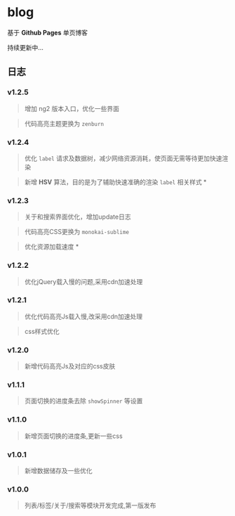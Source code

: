 # blog

基于 **Github Pages** 单页博客

持续更新中...

## 日志

### v1.2.5

> 增加 ng2 版本入口，优化一些界面

> 代码高亮主题更换为 `zenburn`

### v1.2.4

> 优化 `label` 请求及数据树，减少网络资源消耗，使页面无需等待更加快速渲染

> 新增 **HSV** 算法，目的是为了辅助快速准确的渲染 `label` 相关样式 *

### v1.2.3

> 关于和搜索界面优化，增加update日志

> 代码高亮CSS更换为 `monokai-sublime`

> 优化资源加载速度 *

### v1.2.2

> 优化jQuery载入慢的问题,采用cdn加速处理

### v1.2.1

> 优化代码高亮Js载入慢,改采用cdn加速处理

> css样式优化

### v1.2.0

> 新增代码高亮Js及对应的css皮肤

### v1.1.1

> 页面切换的进度条去除 `showSpinner` 等设置

### v1.1.0

> 新增页面切换的进度条,更新一些css

### v1.0.1

> 新增数据储存及一些优化

### v1.0.0

> 列表/标签/关于/搜索等模块开发完成,第一版发布
